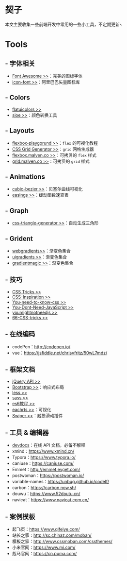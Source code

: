 # 契子

本文主要收集一些前端开发中常用的一些小工具，不定期更新~

# Tools

## - 字体相关

- [Font Awesome >>](http://www.bootcss.com/p/font-awesome/)：完美的图标字体
- [icon-font >>](http://www.iconfont.cn/)：阿里巴巴矢量图标库

## - Colors

- [flatuicolors >>](https://flatuicolors.com/)
- [sioe >>](https://www.sioe.cn/yingyong/yanse-rgb-16/)：颜色转换工具

## - Layouts

- [flexbox-playgorund >>](https://codepen.io/enxaneta/pen/adLPwv)：`flex` 的可视化教程
- [CSS Grid Generator >>](https://cssgrid-generator.netlify.com/)：`grid` 网格生成器
- [flexbox.malven.co >>](http://flexbox.malven.co/)：可拷贝的 `flex` 样式
- [grid.malven.co >>](http://grid.malven.co/)：可拷贝的 `grid` 样式

## - Animations

- [cubic-bezier >>](https://cubic-bezier.com/)：贝塞尔曲线可视化
- [easings >>](https://easings.net/)：缓动函数速查表

## - Graph

- [css-triangle-generator >>](http://apps.eky.hk/css-triangle-generator/)：自动生成三角形

## - Grident

- [webgradients>>](https://webgradients.com/)：渐变色集合
- [uigradients >>](https://uigradients.com/)：渐变色集合
- [gradientmagic >>](https://www.gradientmagic.com/)：渐变色集合

## -  技巧

- [CSS Tricks >>](https://qishaoxuan.github.io/css_tricks/)
- [CSS-Inspiration >>](https://chokcoco.github.io/CSS-Inspiration)
- [You-need-to-know-css >>](https://lhammer.cn/You-need-to-know-css/#/zh-cn/)
- [You-Dont-Need-JavaScript >>](https://github.com/you-dont-need/You-Dont-Need-JavaScript)
- [youmightnotneedjs >>](http://youmightnotneedjs.com/)
- [66-CSS-tricks >>](https://juejin.im/post/5d4d0ec651882549594e7293)

## - 在线编码

- codePen：http://codepen.io/
- vue：https://jsfiddle.net/chrisvfritz/50wL7mdz/

## - 框架文档

- [jQuery API >>](http://jquery.cuishifeng.cn/)
- [Bootstrap >>](http://bootstrap.evget.com/)：响应式布局
- [less >>](http://lesscss.cn/)
- [sass >>](http://www.w3cplus.com/sassguide/syntax.html)
- [es6教程 >>](http://es6.ruanyifeng.com/)
- [eachrts >>](http://echarts.baidu.com/index.html)：可视化
- [Swiper >>](https://www.swiper.com.cn/)：触摸滑动插件

## - 工具 & 编辑器

- [devdocs](https://devdocs.io/)：在线 API 文档，必备不解释
- xmind：https://www.xmind.cn/
- Typora：https://www.typora.io/
- caniuse：https://caniuse.com/
- Emmet：http://emmet.evget.com/
- postwoman：https://postwoman.io/
- variable-names：<https://unbug.github.io/codelf/>
- carbon：<https://carbon.now.sh/>
- douwu：https://www.52doutu.cn/
- navicat：https://www.navicat.com.cn/

## - 案例模板

- 起飞页：https://www.qifeiye.com/
- 站长之家：http://sc.chinaz.com/moban/
- 模板之家：http://www.cssmoban.com/cssthemes/
- 小米官网：https://www.mi.com/
- 彪马官网：https://cn.puma.com/

